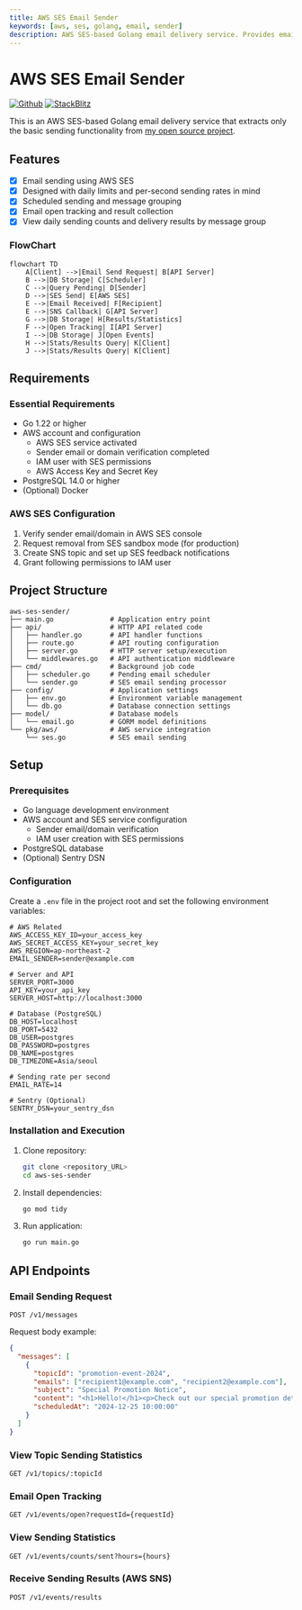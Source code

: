 ```yaml
---
title: AWS SES Email Sender
keywords: [aws, ses, golang, email, sender]
description: AWS SES-based Golang email delivery service. Provides email dispatch processing, status tracking, scheduled sending, and result analysis capabilities.
---
```


# AWS SES Email Sender

[![Github](https://img.shields.io/static/v1?label=&message=Github&color=2ea44f&style=for-the-badge&logo=github)](https://github.com/gofiber/recipes/tree/master/aws-ses-sender) [![StackBlitz](https://img.shields.io/static/v1?label=&message=StackBlitz&color=2ea44f&style=for-the-badge&logo=StackBlitz)](https://stackblitz.com/github/gofiber/recipes/tree/master/aws-ses-sender)

This is an AWS SES-based Golang email delivery service that extracts only the basic sending functionality from [my open source project](https://github.com/lee-lou2/aws-ses-sender-go).

## Features
- [x] Email sending using AWS SES
- [x] Designed with daily limits and per-second sending rates in mind
- [x] Scheduled sending and message grouping
- [x] Email open tracking and result collection
- [x] View daily sending counts and delivery results by message group

### FlowChart

```mermaid
flowchart TD
    A[Client] -->|Email Send Request| B[API Server]
    B -->|DB Storage| C[Scheduler]
    C -->|Query Pending| D[Sender]
    D -->|SES Send| E[AWS SES]
    E -->|Email Received| F[Recipient]
    E -->|SNS Callback| G[API Server]
    G -->|DB Storage| H[Results/Statistics]
    F -->|Open Tracking| I[API Server]
    I -->|DB Storage| J[Open Events]
    H -->|Stats/Results Query| K[Client]
    J -->|Stats/Results Query| K[Client]
```

## Requirements

### Essential Requirements
- Go 1.22 or higher
- AWS account and configuration
  - AWS SES service activated
  - Sender email or domain verification completed
  - IAM user with SES permissions
  - AWS Access Key and Secret Key
- PostgreSQL 14.0 or higher
- (Optional) Docker

### AWS SES Configuration
1. Verify sender email/domain in AWS SES console
2. Request removal from SES sandbox mode (for production)
3. Create SNS topic and set up SES feedback notifications
4. Grant following permissions to IAM user

## Project Structure
```
aws-ses-sender/
├── main.go              # Application entry point
├── api/                 # HTTP API related code
│   ├── handler.go       # API handler functions
│   ├── route.go         # API routing configuration
│   ├── server.go        # HTTP server setup/execution
│   └── middlewares.go   # API authentication middleware
├── cmd/                 # Background job code
│   ├── scheduler.go     # Pending email scheduler
│   └── sender.go        # SES email sending processor
├── config/              # Application settings
│   ├── env.go           # Environment variable management
│   └── db.go            # Database connection settings
├── model/               # Database models
│   └── email.go         # GORM model definitions
└── pkg/aws/             # AWS service integration
    └── ses.go           # SES email sending
```

## Setup

### Prerequisites

- Go language development environment
- AWS account and SES service configuration
  - Sender email/domain verification
  - IAM user creation with SES permissions
- PostgreSQL database
- (Optional) Sentry DSN

### Configuration

Create a `.env` file in the project root and set the following environment variables:

```env
# AWS Related
AWS_ACCESS_KEY_ID=your_access_key
AWS_SECRET_ACCESS_KEY=your_secret_key
AWS_REGION=ap-northeast-2
EMAIL_SENDER=sender@example.com

# Server and API
SERVER_PORT=3000
API_KEY=your_api_key
SERVER_HOST=http://localhost:3000

# Database (PostgreSQL)
DB_HOST=localhost
DB_PORT=5432
DB_USER=postgres
DB_PASSWORD=postgres
DB_NAME=postgres
DB_TIMEZONE=Asia/seoul

# Sending rate per second
EMAIL_RATE=14

# Sentry (Optional)
SENTRY_DSN=your_sentry_dsn
```

### Installation and Execution

1. Clone repository:
   ```bash
   git clone <repository_URL>
   cd aws-ses-sender
   ```

2. Install dependencies:
   ```bash
   go mod tidy
   ```

3. Run application:
   ```bash
   go run main.go
   ```

## API Endpoints

### Email Sending Request
```
POST /v1/messages
```

Request body example:
```json
{
  "messages": [
    {
      "topicId": "promotion-event-2024",
      "emails": ["recipient1@example.com", "recipient2@example.com"],
      "subject": "Special Promotion Notice",
      "content": "<h1>Hello!</h1><p>Check out our special promotion details.</p>",
      "scheduledAt": "2024-12-25 10:00:00"
    }
  ]
}
```

### View Topic Sending Statistics
```
GET /v1/topics/:topicId
```

### Email Open Tracking
```
GET /v1/events/open?requestId={requestId}
```

### View Sending Statistics
```
GET /v1/events/counts/sent?hours={hours}
```

### Receive Sending Results (AWS SNS)
```
POST /v1/events/results
```